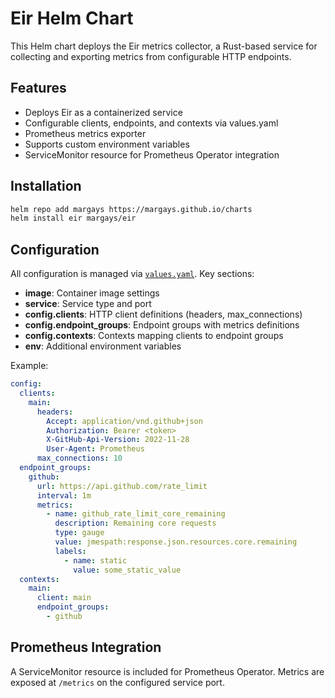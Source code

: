 # Eir Helm Chart

This Helm chart deploys the Eir metrics collector, a Rust-based service for collecting and exporting metrics from configurable HTTP endpoints.

## Features

- Deploys Eir as a containerized service
- Configurable clients, endpoints, and contexts via values.yaml
- Prometheus metrics exporter
- Supports custom environment variables
- ServiceMonitor resource for Prometheus Operator integration

## Installation

```sh
helm repo add margays https://margays.github.io/charts
helm install eir margays/eir
```

## Configuration

All configuration is managed via [`values.yaml`](values.yaml). Key sections:

- **image**: Container image settings
- **service**: Service type and port
- **config.clients**: HTTP client definitions (headers, max_connections)
- **config.endpoint_groups**: Endpoint groups with metrics definitions
- **config.contexts**: Contexts mapping clients to endpoint groups
- **env**: Additional environment variables

Example:

```yaml
config:
  clients:
    main:
      headers:
        Accept: application/vnd.github+json
        Authorization: Bearer <token>
        X-GitHub-Api-Version: 2022-11-28
        User-Agent: Prometheus
      max_connections: 10
  endpoint_groups:
    github:
      url: https://api.github.com/rate_limit
      interval: 1m
      metrics:
        - name: github_rate_limit_core_remaining
          description: Remaining core requests
          type: gauge
          value: jmespath:response.json.resources.core.remaining
          labels:
            - name: static
              value: some_static_value
  contexts:
    main:
      client: main
      endpoint_groups:
        - github
```

## Prometheus Integration

A ServiceMonitor resource is included for Prometheus Operator. Metrics are exposed at `/metrics` on the configured service port.
